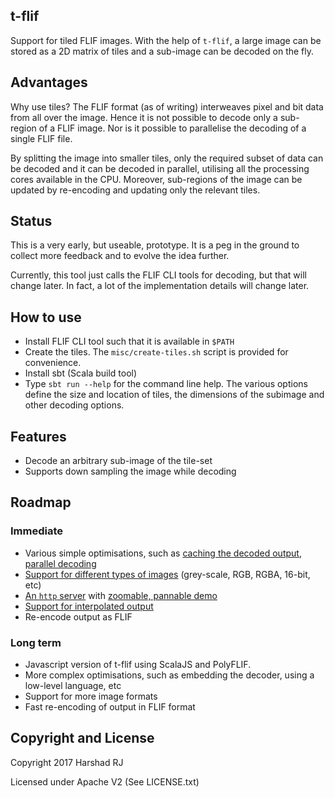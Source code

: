 ## t-flif

Support for tiled FLIF images. With the help of `t-flif`, a large image can be stored as a 2D matrix of tiles and a sub-image
can be decoded on the fly.

## Advantages
Why use tiles? The FLIF format (as of writing) interweaves pixel and bit data from all over the image. Hence it is not possible
to decode only a sub-region of a FLIF image. Nor is it possible to parallelise the decoding of a single FLIF file.

By splitting the image into smaller tiles, only the required subset of data can be decoded and it can be decoded in parallel, utilising
all the processing cores available in the CPU. Moreover, sub-regions of the image can be updated by re-encoding and updating only the
relevant tiles.

## Status
This is a very early, but useable, prototype. It is a peg in the ground to collect more feedback and
to evolve the idea further.

Currently, this tool just calls the FLIF CLI tools for decoding, but that will change later. In fact, a lot
of the implementation details will change later.

## How to use
* Install FLIF CLI tool such that it is available in `$PATH`
* Create the tiles. The `misc/create-tiles.sh` script is provided for convenience.
* Install sbt (Scala build tool)
* Type `sbt run --help` for the command line help. The various options define the size and location of tiles, the
  dimensions of the subimage and other decoding options.

## Features
* Decode an arbitrary sub-image of the tile-set
* Supports down sampling the image while decoding

## Roadmap

### Immediate
* Various simple optimisations, such as [caching the decoded output](https://github.com/hrj/t-flif/issues/1), [parallel decoding](https://github.com/hrj/t-flif/issues/2)
* [Support for different types of images](https://github.com/hrj/t-flif/issues/3) (grey-scale, RGB, RGBA, 16-bit, etc)
* [An `http` server](https://github.com/hrj/t-flif/issues/4) with [zoomable, pannable demo](https://github.com/hrj/t-flif/issues/5)
* [Support for interpolated output](https://github.com/hrj/t-flif/issues/6)
* Re-encode output as FLIF

### Long term
* Javascript version of t-flif using ScalaJS and PolyFLIF.
* More complex optimisations, such as embedding the decoder, using a low-level language, etc
* Support for more image formats
* Fast re-encoding of output in FLIF format

## Copyright and License

Copyright 2017 Harshad RJ

Licensed under Apache V2 (See LICENSE.txt)
